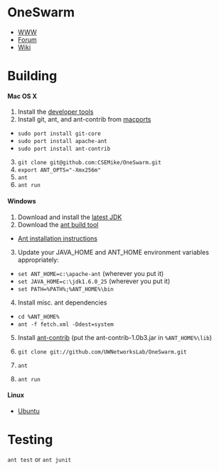 # OneSwarm

* [WWW](http://www.oneswarm.org/)
* [Forum](http://forum.oneswarm.org/)
* [Wiki](https://github.com/UWNetworksLab/OneSwarm/wiki)

# Building

#### Mac OS X

1.  Install the [developer tools](http://developer.apple.com/xcode/)
2.  Install git, ant, and ant-contrib from [macports](http://www.macports.org/)

  *  `sudo port install git-core`
  *  `sudo port install apache-ant`
  *  `sudo port install ant-contrib`
    
3.  `git clone git@github.com:CSEMike/OneSwarm.git`
4.  `export ANT_OPTS="-Xmx256m"`
4.  `ant`
5.  `ant run`

#### Windows

1.  Download and install the [latest JDK](http://www.oracle.com/technetwork/java/javase/downloads/jre-6u25-download-346243.html)
2.  Download the [ant build tool](http://ant.apache.org/bindownload.cgi)
  * [Ant installation instructions](http://ant.apache.org/manual/install.html)
3.  Update your JAVA_HOME and ANT_HOME environment variables appropriately:

  *  `set ANT_HOME=c:\apache-ant` (wherever you put it)
  *  `set JAVA_HOME=c:\jdk1.6.0_25` (wherever you put it)
  *  `set PATH=%PATH%;%ANT_HOME%\bin`

4.  Install misc. ant dependencies
  *  `cd %ANT_HOME%`
  *  `ant -f fetch.xml -Ddest=system`

5.  Install [ant-contrib](http://ant-contrib.sourceforge.net/) (put the ant-contrib-1.0b3.jar in `%ANT_HOME%\lib`)

6.  `git clone git://github.com/UWNetworksLab/OneSwarm.git`
7.  `ant`
8.  `ant run`


#### Linux

*  [Ubuntu](https://github.com/UWNetworksLab/OneSwarm/wiki/Building-on-Ubuntu)


# Testing

`ant test` or `ant junit`
